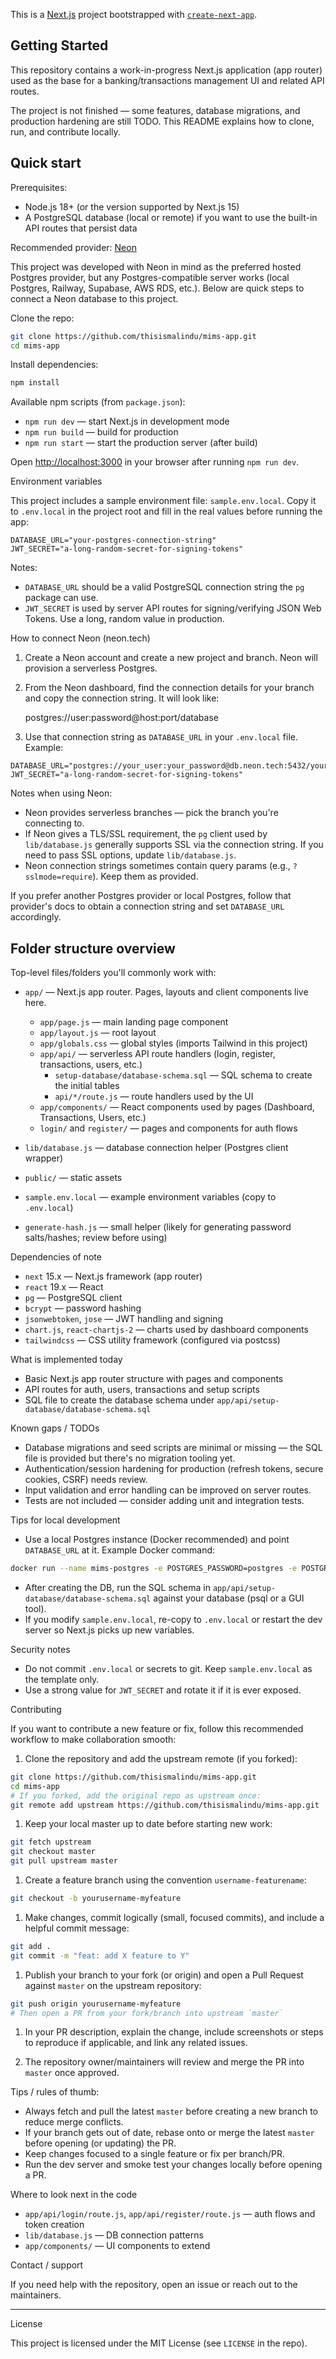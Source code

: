 This is a [Next.js](https://nextjs.org) project bootstrapped with [`create-next-app`](https://github.com/vercel/next.js/tree/canary/packages/create-next-app).

## Getting Started
This repository contains a work-in-progress Next.js application (app router) used as the base for a banking/transactions management UI and related API routes.

The project is not finished — some features, database migrations, and production hardening are still TODO. This README explains how to clone, run, and contribute locally.

## Quick start


Prerequisites:

- Node.js 18+ (or the version supported by Next.js 15)
- A PostgreSQL database (local or remote) if you want to use the built-in API routes that persist data

Recommended provider: [Neon](https://neon.tech)

This project was developed with Neon in mind as the preferred hosted Postgres provider, but any Postgres-compatible server works (local Postgres, Railway, Supabase, AWS RDS, etc.). Below are quick steps to connect a Neon database to this project.

Clone the repo:

```bash
git clone https://github.com/thisismalindu/mims-app.git
cd mims-app
```

Install dependencies:

```bash
npm install
```

Available npm scripts (from `package.json`):

- `npm run dev` — start Next.js in development mode
- `npm run build` — build for production
- `npm run start` — start the production server (after build)

Open [http://localhost:3000](http://localhost:3000) in your browser after running `npm run dev`.


Environment variables


This project includes a sample environment file: `sample.env.local`.
Copy it to `.env.local` in the project root and fill in the real values before running the app:

```properties
DATABASE_URL="your-postgres-connection-string"
JWT_SECRET="a-long-random-secret-for-signing-tokens"
```

Notes:
- `DATABASE_URL` should be a valid PostgreSQL connection string the `pg` package can use.
- `JWT_SECRET` is used by server API routes for signing/verifying JSON Web Tokens. Use a long, random value in production.

How to connect Neon (neon.tech)


1. Create a Neon account and create a new project and branch. Neon will provision a serverless Postgres.

2. From the Neon dashboard, find the connection details for your branch and copy the connection string. It will look like:

	postgres://user:password@host:port/database

3. Use that connection string as `DATABASE_URL` in your `.env.local` file. Example:

```properties
DATABASE_URL="postgres://your_user:your_password@db.neon.tech:5432/your_db_name"
JWT_SECRET="a-long-random-secret-for-signing-tokens"
```

Notes when using Neon:
- Neon provides serverless branches — pick the branch you're connecting to.
- If Neon gives a TLS/SSL requirement, the `pg` client used by `lib/database.js` generally supports SSL via the connection string. If you need to pass SSL options, update `lib/database.js`.
- Neon connection strings sometimes contain query params (e.g., `?sslmode=require`). Keep them as provided.

If you prefer another Postgres provider or local Postgres, follow that provider's docs to obtain a connection string and set `DATABASE_URL` accordingly.


## Folder structure overview

Top-level files/folders you'll commonly work with:

- `app/` — Next.js app router. Pages, layouts and client components live here.
  - `app/page.js` — main landing page component
  - `app/layout.js` — root layout
  - `app/globals.css` — global styles (imports Tailwind in this project)
  - `app/api/` — serverless API route handlers (login, register, transactions, users, etc.)
    - `setup-database/database-schema.sql` — SQL schema to create the initial tables
    - `api/*/route.js` — route handlers used by the UI
  - `app/components/` — React components used by pages (Dashboard, Transactions, Users, etc.)
  - `login/` and `register/` — pages and components for auth flows

- `lib/database.js` — database connection helper (Postgres client wrapper)
- `public/` — static assets
- `sample.env.local` — example environment variables (copy to `.env.local`)
- `generate-hash.js` — small helper (likely for generating password salts/hashes; review before using)

Dependencies of note

- `next` 15.x — Next.js framework (app router)
- `react` 19.x — React
- `pg` — PostgreSQL client
- `bcrypt` — password hashing
- `jsonwebtoken`, `jose` — JWT handling and signing
- `chart.js`, `react-chartjs-2` — charts used by dashboard components
- `tailwindcss` — CSS utility framework (configured via postcss)

What is implemented today

- Basic Next.js app router structure with pages and components
- API routes for auth, users, transactions and setup scripts
- SQL file to create the database schema under `app/api/setup-database/database-schema.sql`

Known gaps / TODOs

- Database migrations and seed scripts are minimal or missing — the SQL file is provided but there's no migration tooling yet.
- Authentication/session hardening for production (refresh tokens, secure cookies, CSRF) needs review.
- Input validation and error handling can be improved on server routes.
- Tests are not included — consider adding unit and integration tests.

Tips for local development

- Use a local Postgres instance (Docker recommended) and point `DATABASE_URL` at it. Example Docker command:

```bash
docker run --name mims-postgres -e POSTGRES_PASSWORD=postgres -e POSTGRES_USER=postgres -e POSTGRES_DB=mims -p 5432:5432 -d postgres:15
```

- After creating the DB, run the SQL schema in `app/api/setup-database/database-schema.sql` against your database (psql or a GUI tool).
- If you modify `sample.env.local`, re-copy to `.env.local` or restart the dev server so Next.js picks up new variables.

Security notes

- Do not commit `.env.local` or secrets to git. Keep `sample.env.local` as the template only.
- Use a strong value for `JWT_SECRET` and rotate it if it is ever exposed.

Contributing

If you want to contribute a new feature or fix, follow this recommended workflow to make collaboration smooth:

1. Clone the repository and add the upstream remote (if you forked):

```bash
git clone https://github.com/thisismalindu/mims-app.git
cd mims-app
# If you forked, add the original repo as upstream once:
git remote add upstream https://github.com/thisismalindu/mims-app.git
```

1. Keep your local master up to date before starting new work:

```bash
git fetch upstream
git checkout master
git pull upstream master
```

1. Create a feature branch using the convention `username-featurename`:

```bash
git checkout -b yourusername-myfeature
```

1. Make changes, commit logically (small, focused commits), and include a helpful commit message:

```bash
git add .
git commit -m "feat: add X feature to Y"
```

1. Publish your branch to your fork (or origin) and open a Pull Request against `master` on the upstream repository:

```bash
git push origin yourusername-myfeature
# Then open a PR from your fork/branch into upstream `master`
```

1. In your PR description, explain the change, include screenshots or steps to reproduce if applicable, and link any related issues.

1. The repository owner/maintainers will review and merge the PR into `master` once approved.

Tips / rules of thumb:

- Always fetch and pull the latest `master` before creating a new branch to reduce merge conflicts.
- If your branch gets out of date, rebase onto or merge the latest `master` before opening (or updating) the PR.
- Keep changes focused to a single feature or fix per branch/PR.
- Run the dev server and smoke test your changes locally before opening a PR.

Where to look next in the code

- `app/api/login/route.js`, `app/api/register/route.js` — auth flows and token creation
- `lib/database.js` — DB connection patterns
- `app/components/` — UI components to extend

Contact / support

If you need help with the repository, open an issue or reach out to the maintainers.

---

License

This project is licensed under the MIT License (see `LICENSE` in the repo).
